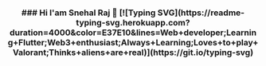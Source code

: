<h3 align="center">
### Hi I'am Snehal Raj 👋
[![Typing SVG](https://readme-typing-svg.herokuapp.com?duration=4000&color=E37E10&lines=Web+developer;Learning+Flutter;Web3+enthusiast;Always+Learning;Loves+to+play+Valorant;Thinks+aliens+are+real)](https://git.io/typing-svg)
</h3>
